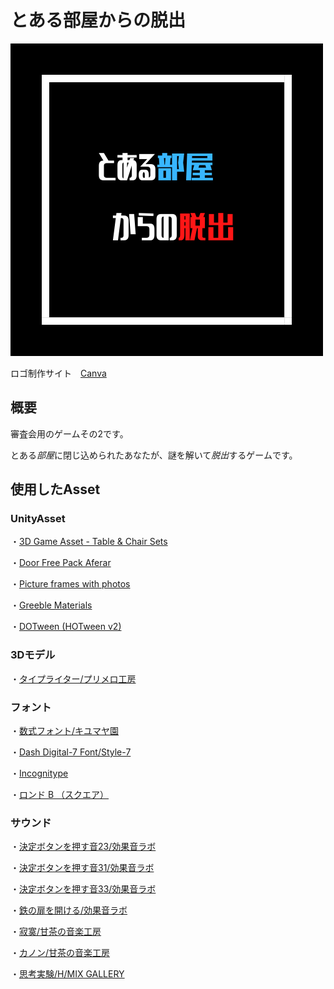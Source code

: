 # とある部屋からの脱出
![タイトル](https://github.com/TamuraM/nazotoki/blob/master/%E3%81%A8%E3%81%82%E3%82%8B%E9%83%A8%E5%B1%8B%20%E3%81%8B%E3%82%89%E3%81%AE%E8%84%B1%E5%87%BA.png)

ロゴ制作サイト　[Canva](https://www.canva.com/)
## 概要
審査会用のゲームその2です。

とある*部屋*に閉じ込められたあなたが、謎を解いて*脱出*するゲームです。

## 使用したAsset
### UnityAsset
・[3D Game Asset - Table & Chair Sets](https://assetstore.unity.com/packages/3d/props/3d-game-asset-table-chair-sets-199726)

・[Door Free Pack Aferar](https://assetstore.unity.com/packages/3d/props/interior/door-free-pack-aferar-148411)

・[Picture frames with photos](https://assetstore.unity.com/packages/3d/props/interior/picture-frames-with-photos-106907)

・[Greeble Materials](https://assetstore.unity.com/packages/2d/textures-materials/greeble-materials-178715)

・[DOTween (HOTween v2)](https://assetstore.unity.com/packages/tools/animation/dotween-hotween-v2-27676)

### 3Dモデル

・[タイプライター/プリメロ工房](https://booth.pm/ja/items/2475596)

### フォント

・[数式フォント/キユマヤ園](https://booth.pm/ja/items/3723139)

・[Dash Digital-7 Font/Style-7](https://www.1001fonts.com/dash-digital-7-font.html)

・[Incognitype](https://www.dafont.com/incognitype.font)

・[ロンド B （スクエア）](https://moji-waku.com/ronde/)

### サウンド

・[決定ボタンを押す音23/効果音ラボ](https://soundeffect-lab.info/sound/button/)

・[決定ボタンを押す音31/効果音ラボ](https://soundeffect-lab.info/sound/button/)

・[決定ボタンを押す音33/効果音ラボ](https://soundeffect-lab.info/sound/button/)

・[鉄の扉を開ける/効果音ラボ](https://soundeffect-lab.info/sound/various/)

・[寂寞/甘茶の音楽工房](https://amachamusic.chagasi.com/music_sekibaku.html)

・[カノン/甘茶の音楽工房](https://amachamusic.chagasi.com/music_canon.html)

・[思考実験/H/MIX GALLERY](http://www.hmix.net/music/n/n87.mp3)
